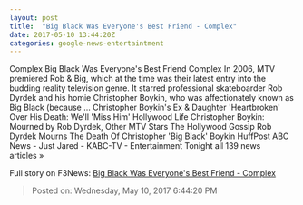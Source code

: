 ```yaml
---
layout: post
title:  "Big Black Was Everyone's Best Friend - Complex"
date: 2017-05-10 13:44:20Z
categories: google-news-entertaintment
---
```


Complex Big Black Was Everyone's Best Friend Complex In 2006, MTV premiered Rob & Big, which at the time was their latest entry into the budding reality television genre. It starred professional skateboarder Rob Dyrdek and his homie Christopher Boykin, who was affectionately known as Big Black (because ... Christopher Boykin's Ex & Daughter 'Heartbroken' Over His Death: We'll 'Miss Him' Hollywood Life Christopher Boykin: Mourned by Rob Dyrdek, Other MTV Stars The Hollywood Gossip Rob Dyrdek Mourns The Death Of Christopher 'Big Black' Boykin HuffPost ABC News - Just Jared - KABC-TV - Entertainment Tonight all 139 news articles »


Full story on F3News: [Big Black Was Everyone's Best Friend - Complex](http://www.f3nws.com/n/TRVsyE)

> Posted on: Wednesday, May 10, 2017 6:44:20 PM
